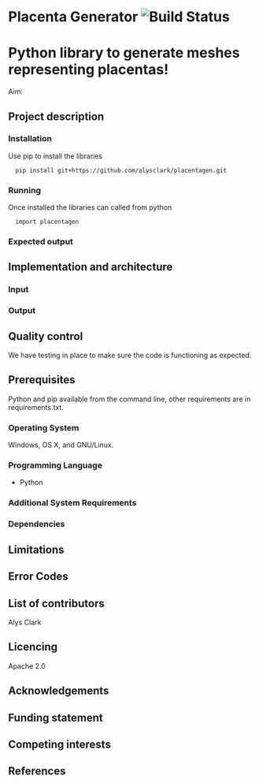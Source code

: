 # Placenta Generator ![Build Status](https://travis-ci.org/alysclark/placentagen.svg?branch=master)
# Python library to generate meshes representing placentas!

Aim:

## Project description


### Installation

Use pip to install the libraries
```
  pip install git+https://github.com/alysclark/placentagen.git
```
### Running

Once installed the libraries can called from python
```
  import placentagen
```

### Expected output

## Implementation and architecture


### Input

### Output


## Quality control

We have testing in place to make sure the code is functioning as expected.

## Prerequisites

Python and pip available from the command line, other requirements are in requirements.txt.

### Operating System

Windows, OS X, and GNU/Linux.

### Programming Language
- Python

### Additional System Requirements

### Dependencies

## Limitations

## Error Codes

## List of contributors
Alys Clark

## Licencing
Apache 2.0
## Acknowledgements

## Funding statement

## Competing interests

## References





